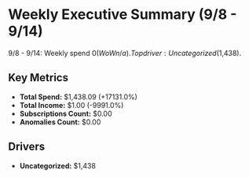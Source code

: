 # Weekly Executive Summary (9/8 - 9/14)

9/8 - 9/14: Weekly spend $0 (WoW n/a). Top driver: Uncategorized ($1,438).

## Key Metrics
- **Total Spend:** $1,438.09 (+17131.0%)
- **Total Income:** $1.00 (-9991.0%)
- **Subscriptions Count:** $0.00
- **Anomalies Count:** $0.00

## Drivers
- **Uncategorized:** $1,438
